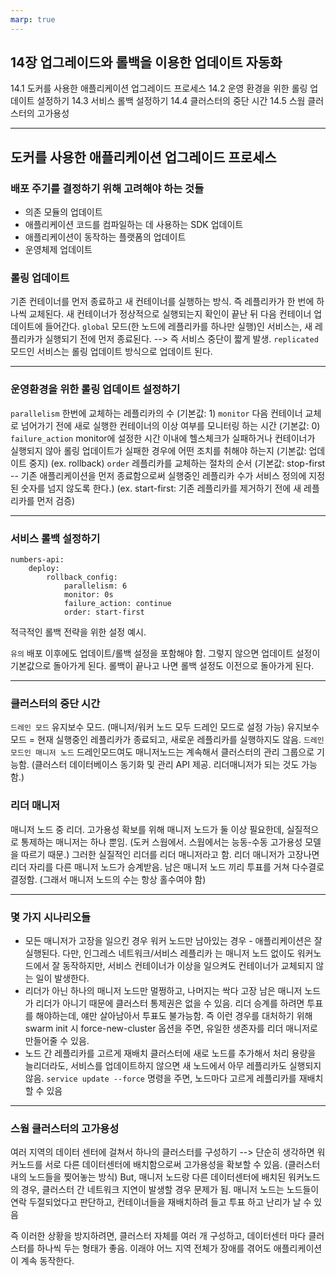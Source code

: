 ```yaml
---
marp: true
---
```


## 14장 업그레이드와 롤백을 이용한 업데이트 자동화
14.1 도커를 사용한 애플리케이션 업그레이드 프로세스
14.2 운영 환경을 위한 롤링 업데이트 설정하기
14.3 서비스 롤백 설정하기
14.4 클러스터의 중단 시간
14.5 스웜 클러스터의 고가용성

---

## 도커를 사용한 애플리케이션 업그레이드 프로세스

### 배포 주기를 결정하기 위해 고려해야 하는 것들
- 의존 모듈의 업데이트
- 애플리케이션 코드를 컴파일하는 데 사용하는 SDK 업데이트
- 애플리케이션이 동작하는 플랫폼의 업데이트
- 운영체제 업데이트

### 롤링 업데이트 
기존 컨테이너를 먼저 종료하고 새 컨테이너를 실행하는 방식. 즉 레플리카가 한 번에 하나씩 교체된다. 새 컨테이너가 정상적으로 실행되는지 확인이 끝난 뒤 다음 컨테이너 업데이트에 들어간다.
`global` 모드(한 노드에 레플리카를 하나만 실행)인 서비스는, 새 레플리카가 실행되기 전에 먼저 종료된다. --> 즉 서비스 중단이 짧게 발생.
`replicated` 모드인 서비스는 롤링 업데이트 방식으로 업데이트 된다.

---

### 운영환경을 위한 롤링 업데이트 설정하기
`parallelism` 한번에 교체하는 레플리카의 수  (기본값: 1)
`monitor` 다음 컨테이너 교체로 넘어가기 전에 새로 실행한 컨테이너의 이상 여부를 모니터링 하는 시간 (기본값: 0)
`failure_action` monitor에 설정한 시간 이내에 헬스체크가 실패하거나 컨테이너가 실행되지 않아 롤링 업데이트가 실패한 경우에 어떤 조치를 취해야 하는지 (기본값: 업데이트 중지) (ex. rollback) 
`order` 레플리카를 교체하는 절차의 순서 
(기본값: stop-first -- 기존 애플리케이션을 먼저 종료함으로써 실행중인 레플리카 수가 서비스 정의에 지정된 숫자를 넘지 않도록 한다.) 
(ex. start-first: 기존 레플리카를 제거하기 전에 새 레플리카를 먼저 검증)

---

### 서비스 롤백 설정하기
```
numbers-api:
    deploy:
        rollback_config:
            parallelism: 6
            monitor: 0s
            failure_action: continue
            order: start-first
```
적극적인 롤백 전략을 위한 설정 예시.

`유의` 배포 이후에도 업데이트/롤백 설정을 포함해야 함. 그렇지 않으면 업데이트 설정이 기본값으로 돌아가게 된다. 롤백이 끝나고 나면 롤백 설정도 이전으로 돌아가게 된다. 

---
### 클러스터의 중단 시간
`드레인 모드` 유지보수 모드. (매니저/워커 노드 모두 드레인 모드로 설정 가능)
유지보수 모드 = 현재 실행중인 레플리카가 종료되고, 새로운 레플리카를 실행하지도 않음.
`드레인 모드인 매니저 노드` 드레인모드여도 매니저노드는 계속해서 클러스터의 관리 그룹으로 기능함. (클러스터 데이터베이스 동기화 및 관리 API 제공. 리더매니저가 되는 것도 가능함.)

### 리더 매니저
매니저 노드 중 리더. 
고가용성 확보를 위해 매니저 노드가 둘 이상 필요한데, 실질적으로 통제하는 매니저는 하나 뿐임. (도커 스웜에서. 스웜에서는 능동-수동 고가용성 모델을 따르기 때문.) 그러한 실질적인 리더를 리더 매니저라고 함. 리더 매니저가 고장나면 리더 자리를 다른 매니저 노드가 승계받음. 남은 매니저 노드 끼리 투표를 거쳐 다수결로 결정함. (그래서 매니저 노드의 수는 항상 홀수여야 함)

---

### 몇 가지 시나리오들
- 모든 매니저가 고장을 일으킨 경우
워커 노드만 남아있는 경우 - 애플리케이션은 잘 실행된다. 다만, 인그레스 네트워크/서비스 레플리카 는 매니저 노드 없이도 워커노드에서 잘 동작하지만, 서비스 컨테이너가 이상을 일으켜도 컨테이너가 교체되지 않는 일이 발생한다.
- 리더가 아닌 하나의 매니저 노드만 멀쩡하고, 나머지는 싹다 고장
남은 매니저 노드가 리더가 아니기 때문에 클러스터 통제권은 없을 수 있음. 리더 승계를 하려면 투표를 해야하는데, 얘만 살아남아서 투표도 불가능함. 즉 이런 경우를 대처하기 위해 swarm init 시 force-new-cluster 옵션을 주면, 유일한 생존자를 리더 매니저로 만들어줄 수 있음.
- 노드 간 레플리카를 고르게 재배치
클러스터에 새로 노드를 추가해서 처리 용량을 늘리더라도, 서비스를 업데이트하지 않으면 새 노드에서 아무 레플리카도 실행되지 않음. `service update --force` 명령을 주면, 노드마다 고르게 레플리카를 재배치할 수 있음

---

### 스웜 클러스터의 고가용성
여러 지역의 데이터 센터에 걸쳐서 하나의 클러스터를 구성하기 
--> 단순히 생각하면 워커노드를 서로 다른 데이터센터에 배치함으로써 고가용성을 확보할 수 있음. (클러스터 내의 노드들을 찢어놓는 방식)
But, 매니저 노드랑 다른 데이터센터에 배치된 워커노드의 경우, 클러스터 간 네트워크 지연이 발생할 경우 문제가 됨. 매니저 노드는 노드들이 연락 두절되었다고 판단하고, 컨테이너들을 재배치하려 들고 투표 하고 난리가 날 수 있음

즉 이러한 상황을 방지하려면, 클러스터 자체를 여러 개 구성하고, 데이터센터 마다 클러스터를 하나씩 두는 형태가 좋음. 이래야 어느 지역 전체가 장애를 겪어도 애플리케이션이 계속 동작한다.